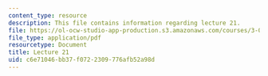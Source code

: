 ```yaml
---
content_type: resource
description: This file contains information regarding lecture 21.
file: https://ol-ocw-studio-app-production.s3.amazonaws.com/courses/3-024-electronic-optical-and-magnetic-properties-of-materials-spring-2013/c6e71046bb37f0722309776afb52a98d_MIT3_024S13_2012lec21.pdf
file_type: application/pdf
resourcetype: Document
title: Lecture 21
uid: c6e71046-bb37-f072-2309-776afb52a98d
---
```


